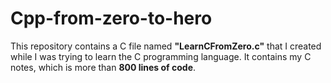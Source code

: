 # Cpp-from-zero-to-hero

This repository contains a C file named **"LearnCFromZero.c"** that I created while I was trying to learn the C programming language. It contains my C notes, which is more than **800 lines of code**.
